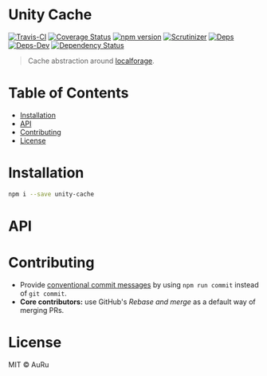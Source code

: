 # Unity Cache

[![Travis-CI](https://api.travis-ci.org/auru/unity-cache.svg?branch=master)](https://travis-ci.org/auru/unity-cache)
[![Coverage Status](https://coveralls.io/repos/github/auru/unity-cache/badge.svg?branch=master)](https://coveralls.io/github/auru/unity-cache?branch=master)
[![npm version](https://badge.fury.io/js/unity-cache.svg)](https://badge.fury.io/js/unity-cache)
[![Scrutinizer](https://scrutinizer-ci.com/g/auru/unity-cache/badges/quality-score.png?b=master)](https://scrutinizer-ci.com/g/auru/unity-cache/)
[![Deps](https://david-dm.org/auru/unity-cache/status.svg)](https://david-dm.org/auru/unity-cache)
[![Deps-Dev](https://david-dm.org/auru/unity-cache/dev-status.svg)](https://david-dm.org/auru/unity-cache)
[![Dependency Status](https://dependencyci.com/github/auru/unity-cache/badge)](https://dependencyci.com/github/auru/unity-cache)

> Cache abstraction around [localforage](https://github.com/localForage/localForage).

# Table of Contents
  * [Installation](#installation)
  * [API](#api)
  * [Contributing](#contributing)
  * [License](#license)

# Installation

```bash
npm i --save unity-cache
```

# API 

# Contributing

* Provide [conventional commit messages](https://github.com/conventional-changelog/conventional-changelog-angular/blob/master/convention.md) by using `npm run commit` instead of `git commit`.
* **Core contributors:** use GitHub's *Rebase and merge* as a default way of merging PRs.

# License
MIT © AuRu

